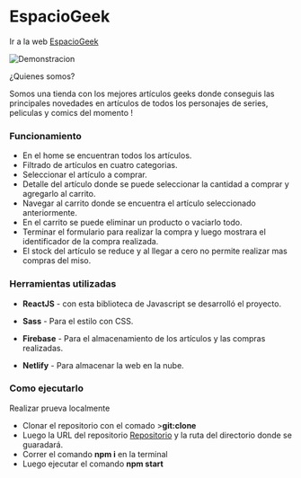 # EspacioGeek

Ir a la web [EspacioGeek](https://espaciogeek.netlify.app/)

![Demonstracion](https://media1.giphy.com/media/VLzWy5Yt6jHRjqittD/giphy.gif?cid=790b7611929e34f068c75c13f49474adf4921c8442ee2504&rid=giphy.gif&ct=g)

¿Quienes somos?

Somos una tienda con los mejores artículos geeks donde conseguis las principales novedades en artículos de todos los personajes de series, peliculas y comics del momento !


### Funcionamiento

- En el home se encuentran todos los artículos.
- Filtrado de artículos en cuatro categorias.
- Seleccionar el artículo a comprar.
- Detalle del artículo donde se puede seleccionar la cantidad a comprar y agregarlo al carrito.
- Navegar al carrito donde se encuentra el artículo seleccionado anteriormente.
- En el carrito se puede eliminar un producto o vaciarlo todo.
- Terminar el formulario para realizar la compra y luego mostrara el identificador de la compra realizada.
- El stock del artículo se reduce y al llegar a cero no permite realizar mas compras del miso.


### Herramientas utilizadas 

- **ReactJS** - con esta biblioteca de Javascript se desarrolló el proyecto.

- **Sass** - Para el estilo con CSS.

- **Firebase** - Para el almacenamiento de los artículos y las compras realizadas.

- **Netlify** - Para almacenar la web en la nube.

  

### Como ejecutarlo

Realizar prueva localmente

- Clonar el repositorio con el comado >**git:clone** 
- Luego la URL del repositorio [Repositorio](https://github.com/hencarvas/Coder_EspacioGeek.git) y la ruta del directorio donde se guaradará.
- Correr el comando **npm i** en la terminal 
- Luego ejecutar el comando **npm start**
